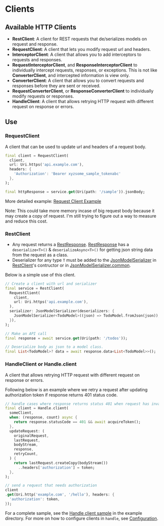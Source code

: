# Clients

## Available HTTP Clients

- **RestClient**: A client for REST requests that de/serializes models on request and response.
- **RequestClient**: A client that lets you modify request url and headers.
- **InterceptorClient**: A client that allows you to add interceptors to requests and responses.
- **RequestInterceptorClient**, and **ResponseInterceptorClient** to individually intercept requests, responses, or exceptions. This is not like **ConverterClient**, and intercepted information is view only.
- **ConverterClient**: A client that allows you to convert requests and responses before they are sent or received.
- **RequestConverterClient**, or **ResponseConverterClient** to individually modify requests or responses.
- **HandleClient**: A client that allows retrying HTTP request with different request on response or errors.

## Use

### RequestClient

A client that can be used to update url and headers of a request body.

```dart
final client = RequestClient(
  client,
  url: Uri.https('api.example.com'),
  headers: {
    'Authorization': 'Bearer xyzsome_sample_tokenabc'
  },
);

final httpResponse = service.get(Uri(path: '/sample')).jsonBody;
```

More detailed example: [Request Client Example](https://github.com/predatorx7/handle/blob/main/example/api/clients/request.dart)

Note: This could take more memory incase of big request body because it may create a copy of request. I'm still trying to figure out a way to measure and reduce this cost.

### RestClient

- Any request returns a [RestResponse](https://pub.dev/documentation/handle/latest/handle/RestResponse-class.html). [RestResponse](https://pub.dev/documentation/handle/latest/handle/RestResponse-class.html) has a `deserialize<T>()` & `deserializeAsync<T>()` for getting json string data from the request as a class.
- Deserializer for any type `T` must be added to the [JsonModelSerializer](https://pub.dev/documentation/handle/latest/handle/JsonModelSerializer-class.html) in [RestClient](https://pub.dev/documentation/handle/latest/handle/RestClient-class.html)'s contructor or in [JsonModelSerializer.common](https://pub.dev/documentation/handle/latest/handle/JsonModelSerializer/common.html).

Below is a simple use of this client. 
```dart
// Create a client with url and serializer
final service = RestClient(
  RequestClient(
    client,
    url: Uri.https('api.example.com'),
  ),
  serializer: JsonModelSerializer(deserializers: {
    JsonModelSerializer<TodoModel>((json) => TodoModel.fromJson(json)),
  }),
);

// Make an API call
final response = await service.get(Uri(path: '/todos'));

// Deserialize body as json to a model class.
final List<TodoModel>? data = await response.data<List<TodoModel>>();
```

### HandleClient or Handle.client

A client that allows retrying HTTP request with different request on response or errors. 

Following below is an example where we retry a request after updating authorization token if response returns 401 status code.

```dart
// handle cases where response returns status 401 when request has invalid authorization token
final client = Handle.client(
  someClient,
  when: (response, count) async {
    return response.statusCode == 401 && await acquireToken();
  },
  updateRequest: (
    originalRequest,
    lastRequest,
    bodyStream,
    response,
    retryCount,
  ) {
    return lastRequest.createCopy(bodyStream())
      ..headers['authorization'] = token;
  },
);

// send a request that needs authorization
client
.get(Uri.http('example.com', '/hello'), headers: {
  'authorization': token,
});
```

For a complete sample, see the [Handle client sample][] in the example directory.
For more on how to configure clients in `handle`, see [Configuration].

[Handle client sample]: https://github.com/predatorx7/handle/tree/main/example/api/clients/handle.dart
[Configuration]: https://pub.dev/documentation/handle/latest/topics/Configuration-topic.html

